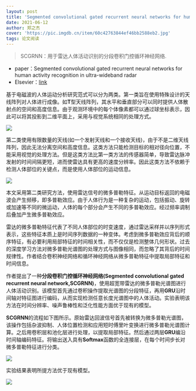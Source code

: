 ```yaml
---
layout: post
title: 'Segmented convolutional gated recurrent neural networks for human activity recognition in ultra-wideband radar'
date: 2021-06-12
author: 郑之杰
cover: 'https://pic.imgdb.cn/item/60c42763844ef46bb2588eb2.jpg'
tags: 论文阅读
---
```


> SCGRNN：用于雷达人体活动识别的分段卷积门控循环神经网络.

- paper：Segmented convolutional gated recurrent neural networks for human activity recognition in ultra-wideband radar
- Elsevier：[link](https://www.sciencedirect.com/science/article/abs/pii/S0925231219304540)


基于电磁波的人体运动分析研究范式可以分为两类。第一类旨在使用特殊设计的天线阵列对人体进行成像。如**T**型天线阵列，其水平和垂直部分可以同时提供人体散射点的空间和高度信息。由于观测环境中的每个体像素都可以通过球坐标表示，因此可以将其投影到二维平面上，采用与视觉系统相同的处理方式。

![](https://pic.imgdb.cn/item/60c42c06844ef46bb292d138.jpg)

第二类使用有限数量的天线(如一个发射天线和一个接收天线)，由于不是二维天线阵列，因此无法分离空间和高度信息。这类方法只能检测目标的相对径向位置，不能采用视觉的处理方法。但是这类方法比第一类方法的传感器简单，导致雷达脉冲发射的时间间隔更短，进而使雷达具有更高的速度分辨率。因此这类方法不依赖于检测人体部位的关键点，而是使用人体部位的运动信息。

![](https://pic.imgdb.cn/item/60c42c19844ef46bb293be91.jpg)

本文采用第二类研究方法，使用雷达信号的微多普勒特征。从运动目标返回的电磁波会产生频移，即多普勒效应。由于人体行为是一种复杂的运动，包括振动、旋转或加速等不同的微运动，人体的每个部分会产生不同的多普勒效应。经过频率调制后叠加产生微多普勒效应。

雷达的微多普勒特征代表了不同人体部位的时变速度，通过雷达采样并以序列形式表示，这些特征本质上是时间序列数据的一种变体。考虑到微多普勒效应背后的顺序特征，有必要利用局部特征的时间相关性，而不仅仅是检测整体几何形状。过去的深度学习方法对微多普勒光谱图的处理方式与图像相同，而忽略了其背后的时间规律性。作者结合卷积神经网络和循环神经网络从微多普勒特征中提取局部特征和时间信息。

作者提出了一种**分段卷积门控循环神经网络(Segmented convolutional gated recurrent neural network,SCGRNN)**，使用超宽带雷达的微多普勒光谱图进行人体活动识别。该模型首先通过卷积操作提取光谱图的分段特征，再用**GRU**沿时间轴对特征图进行编码，从而实现检测任意长度光谱图中的人体活动。实验表明该方法在时间分辨率、噪声鲁棒性和泛化性能方面优于现有的模型。

**SCGRNN**的流程如下图所示。原始雷达回波信号首先被转换为微多普勒光谱图，该操作包括杂波抑制、人体位置检测和应用短时傅里叶变换进行微多普勒光谱图计算。之后用卷积层和池化层进行处理，以提取局部特征。然后通过两层**GRU**编沿时间轴编码特征。将输出送入具有**Softmax**函数的全连接层，在每个时间步长对微多普勒特征进行分类。

![](https://pic.imgdb.cn/item/60c426ca844ef46bb25042d1.jpg)

实验结果表明所提方法优于现有模型。

![](https://pic.imgdb.cn/item/60c432f0844ef46bb2ec26a5.jpg)
